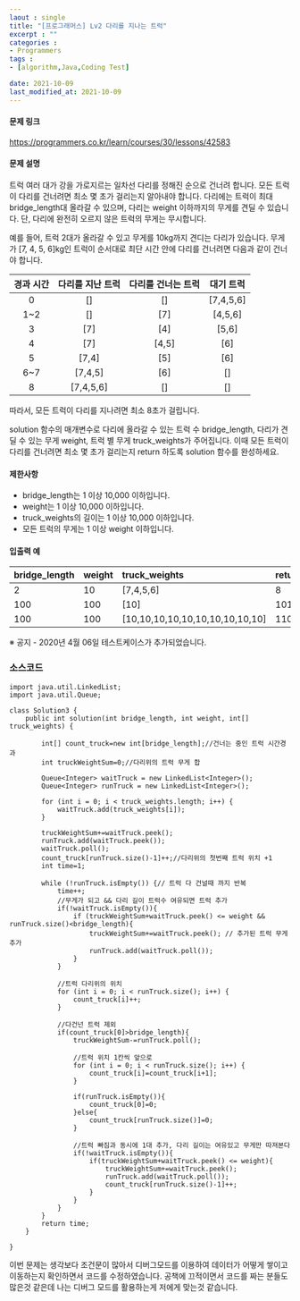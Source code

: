 ```yaml
---
laout : single
title: "[프로그래머스] Lv2 다리를 지나는 트럭"
excerpt : ""
categories :
- Programmers
tags :
- [algorithm,Java,Coding Test]

date: 2021-10-09
last_modified_at: 2021-10-09
---
```

<h4>문제 링크</h4>

https://programmers.co.kr/learn/courses/30/lessons/42583

<h4>문제 설명</h4>

트럭 여러 대가 강을 가로지르는 일차선 다리를 정해진 순으로 건너려 합니다. 모든 트럭이 다리를 건너려면 최소 몇 초가 걸리는지 알아내야 합니다. 다리에는 트럭이 최대 bridge_length대 올라갈 수 있으며, 다리는 weight 이하까지의 무게를 견딜 수 있습니다. 단, 다리에 완전히 오르지 않은 트럭의 무게는 무시합니다.

예를 들어, 트럭 2대가 올라갈 수 있고 무게를 10kg까지 견디는 다리가 있습니다. 무게가 [7, 4, 5, 6]kg인 트럭이 순서대로 최단 시간 안에 다리를 건너려면 다음과 같이 건너야 합니다.

|경과 시간|	다리를 지난 트럭|	다리를 건너는 트럭|	대기 트럭|
|:---:|:---:|:---:|:---:|
|0	|[]|	[]	|[7,4,5,6]|
|1~2|	[]|	[7]	|[4,5,6]|
|3	|[7]|	[4]	|[5,6]|
|4	|[7]|	[4,5]	|[6]|
|5	|[7,4]|	[5]|	[6]|
|6~7|	[7,4,5]|	[6]	|[]|
|8|	[7,4,5,6]	|[]|	[]|

따라서, 모든 트럭이 다리를 지나려면 최소 8초가 걸립니다.

solution 함수의 매개변수로 다리에 올라갈 수 있는 트럭 수 bridge_length, 다리가 견딜 수 있는 무게 weight, 트럭 별 무게 truck_weights가 주어집니다. 이때 모든 트럭이 다리를 건너려면 최소 몇 초가 걸리는지 return 하도록 solution 함수를 완성하세요.

<h4>제한사항</h4>

- bridge_length는 1 이상 10,000 이하입니다.
- weight는 1 이상 10,000 이하입니다.
- truck_weights의 길이는 1 이상 10,000 이하입니다.
- 모든 트럭의 무게는 1 이상 weight 이하입니다.

<h4>입출력 예</h4>

|bridge_length|	weight|	truck_weights	|return|
|:---|:---|:---|:---|
|2|	10	|[7,4,5,6]|	8|
|100|	100|	[10]|	101|
|100|	100	|[10,10,10,10,10,10,10,10,10,10]|	110|


※ 공지 - 2020년 4월 06일 테스트케이스가 추가되었습니다.

<h3>소스코드</h3>

```
import java.util.LinkedList;
import java.util.Queue;

class Solution3 {
	public int solution(int bridge_length, int weight, int[] truck_weights) {

		int[] count_truck=new int[bridge_length];//건너는 중인 트럭 시간경과
		int truckWeightSum=0;//다리위의 트럭 무게 합

		Queue<Integer> waitTruck = new LinkedList<Integer>();
		Queue<Integer> runTruck = new LinkedList<Integer>();

		for (int i = 0; i < truck_weights.length; i++) {
			waitTruck.add(truck_weights[i]);
		}

		truckWeightSum+=waitTruck.peek();
		runTruck.add(waitTruck.peek());
		waitTruck.poll();
		count_truck[runTruck.size()-1]++;//다리위의 첫번째 트럭 위치 +1
		int time=1;

		while (!runTruck.isEmpty()) {// 트럭 다 건널때 까지 반복
			time++;
			//무게가 되고 && 다리 길이 트럭수 여유되면 트럭 추가
			if(!waitTruck.isEmpty()){
				if (truckWeightSum+waitTruck.peek() <= weight && runTruck.size()<bridge_length){
					truckWeightSum+=waitTruck.peek(); // 추가된 트럭 무게 추가
					runTruck.add(waitTruck.poll());
				}
			}

			//트럭 다리위의 위치
			for (int i = 0; i < runTruck.size(); i++) {
				count_truck[i]++;
			}

			//다건넌 트럭 제외
			if(count_truck[0]>bridge_length){
				truckWeightSum-=runTruck.poll();

				//트럭 위치 1칸씩 앞으로
				for (int i = 0; i < runTruck.size(); i++) {
					count_truck[i]=count_truck[i+1];
				}

				if(runTruck.isEmpty()){
					count_truck[0]=0;
				}else{
					count_truck[runTruck.size()]=0;
				}

				//트럭 빠짐과 동시에 1대 추가, 다리 길이는 여유있고 무게만 따져본다
				if(!waitTruck.isEmpty()){
					if(truckWeightSum+waitTruck.peek() <= weight){
						truckWeightSum+=waitTruck.peek();
						runTruck.add(waitTruck.poll());
						count_truck[runTruck.size()-1]++;
					}
				}
			}
		}
		return time;
	}

}
```

이번 문제는 생각보다 조건문이 많아서 디버그모드를 이용하여 데이터가 어떻게 쌓이고 이동하는지 확인하면서 코드를 수정하였습니다. 공책에 끄적이면서 코드를 짜는 분들도 많은것 같은데 나는 디버그 모드를 활용하는게 저에게 맞는것 같습니다.
